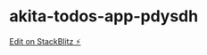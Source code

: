 # akita-todos-app-pdysdh

[Edit on StackBlitz ⚡️](https://stackblitz.com/edit/akita-todos-app-pdysdh)